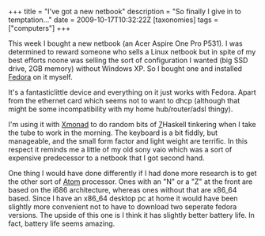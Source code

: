 +++
title = "I've got a new netbook"
description = "So finally I give in to temptation..."
date = 2009-10-17T10:32:22Z
[taxonomies]
tags = ["computers"]
+++


This week I bought a new netbook (an Acer Aspire One Pro P531). I was
determined to reward someone who sells a Linux netbook but in spite of
my best efforts noone was selling the sort of configuration I wanted
(big SSD drive, 2GB memory) without Windows XP. So I bought one and
installed [Fedora][5] on it myself.

It's a fantasticlittle device and everything on it just works with
Fedora. Apart from the ethernet card which seems not to want to dhcp
(although that might be some incompatibility with my home
hub/router/adsl thingy).

I'm using it with [Xmonad][6] to do random bits of [7]Haskell tinkering
when I take the tube to work in the morning. The keyboard is a bit
fiddly, but manageable, and the small form factor and light weight are
terrific. In this respect it reminds me a little of my old sony vaio
which was a sort of expensive predecessor to a netbook that I got
second hand.

One thing I would have done differently if I had done more research is
to get the other sort of [Atom][8] processor. Ones with an "N" or a "Z"
at the front are based on the i686 architecture, whereas ones without
that are x86_64 based. Since I have an x86_64 desktop pc at home it
would have been slightly more convenient not to have to download two
seperate fedora versions. The upside of this one is I think it has
slightly better battery life. In fact, battery life seems amazing.

[1]: http://www.uncarved.com/articles/netbook
[2]: http://www.uncarved.com/
[3]: http://www.uncarved.com/articles/contact
[4]: http://www.uncarved.com/login/
[5]: http://www.fedoraproject.org/
[6]: http://xmonad.org/
[7]: http://www.haskell.org/
[8]: http://en.wikipedia.org/wiki/Intel_Atom
[9]: http://www.uncarved.com/tags/computers
